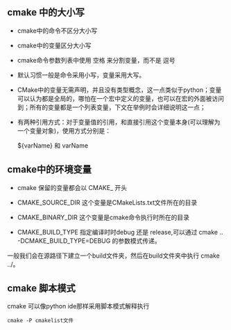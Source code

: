 ## cmake 中的大小写
* cmake中的命令不区分大小写
* cmake中的变量区分大小写
* cmake命令参数列表中使用 空格 来分割变量，而不是 逗号 
* 默认习惯一般是命令采用小写，变量采用大写。
* CMake中的变量无需声明，并且没有类型概念，这一点类似于python；变量可以认为都是全局的，哪怕在一个宏中定义的变量，也可以在宏的外面被访问到；所有的变量都是一个列表变量，下文在举例时会详细说明这一点；
* 有两种引用方式：对于变量值的引用，和直接引用这个变量本身(可以理解为一个变量对象)，使用方式分别是：

    ${varName} 和 varName


## cmake中的环境变量
* cmake 保留的变量都会以 CMAKE_ 开头

* CMAKE_SOURCE_DIR 这个变量是CMakeLists.txt文件所在的目录

* CMAKE_BINARY_DIR 这个变量是cmake命令执行时所在的目录

* CMAKE_BUILD_TYPE 指定编译时时debug 还是 release,可以通过 cmake .. -DCMAKE_BUILD_TYPE=DEBUG 的参数模式传递。

一般我们会在源路径下建立一个build文件夹，然后在build文件夹中执行 cmake ../。

## cmake 脚本模式
cmake 可以像python ide那样采用脚本模式解释执行

    cmake -P cmakelist文件



